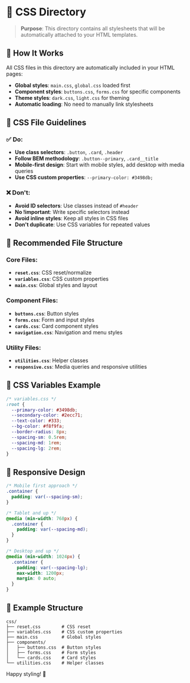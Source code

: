# 🎨 CSS Directory

> **Purpose**: This directory contains all stylesheets that will be automatically attached to your HTML templates.

## 🚀 How It Works

All CSS files in this directory are automatically included in your HTML pages:

- **Global styles**: `main.css`, `global.css` loaded first
- **Component styles**: `buttons.css`, `forms.css` for specific components
- **Theme styles**: `dark.css`, `light.css` for theming
- **Automatic loading**: No need to manually link stylesheets

## 📝 CSS File Guidelines

### ✅ Do:
- **Use class selectors**: `.button`, `.card`, `.header`
- **Follow BEM methodology**: `.button--primary`, `.card__title`
- **Mobile-first design**: Start with mobile styles, add desktop with media queries
- **Use CSS custom properties**: `--primary-color: #3498db;`

### ❌ Don't:
- **Avoid ID selectors**: Use classes instead of `#header`
- **No !important**: Write specific selectors instead
- **Avoid inline styles**: Keep all styles in CSS files
- **Don't duplicate**: Use CSS variables for repeated values

## 🎯 Recommended File Structure

### Core Files:
- **`reset.css`**: CSS reset/normalize
- **`variables.css`**: CSS custom properties
- **`main.css`**: Global styles and layout

### Component Files:
- **`buttons.css`**: Button styles
- **`forms.css`**: Form and input styles
- **`cards.css`**: Card component styles
- **`navigation.css`**: Navigation and menu styles

### Utility Files:
- **`utilities.css`**: Helper classes
- **`responsive.css`**: Media queries and responsive utilities

## 🔧 CSS Variables Example

```css
/* variables.css */
:root {
  --primary-color: #3498db;
  --secondary-color: #2ecc71;
  --text-color: #333;
  --bg-color: #f8f9fa;
  --border-radius: 8px;
  --spacing-sm: 0.5rem;
  --spacing-md: 1rem;
  --spacing-lg: 2rem;
}
```

## 📱 Responsive Design

```css
/* Mobile first approach */
.container {
  padding: var(--spacing-sm);
}

/* Tablet and up */
@media (min-width: 768px) {
  .container {
    padding: var(--spacing-md);
  }
}

/* Desktop and up */
@media (min-width: 1024px) {
  .container {
    padding: var(--spacing-lg);
    max-width: 1200px;
    margin: 0 auto;
  }
}
```

## 📂 Example Structure

```
css/
├── reset.css        # CSS reset
├── variables.css    # CSS custom properties
├── main.css         # Global styles
├── components/
│   ├── buttons.css  # Button styles
│   ├── forms.css    # Form styles
│   └── cards.css    # Card styles
└── utilities.css    # Helper classes
```

Happy styling! 🎉